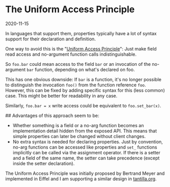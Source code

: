 # The Uniform Access Principle

2020-11-15

In languages that support them, properties typically have a lot of syntax support for their declaration and definition.

One way to avoid this is the "<a href="https://en.wikipedia.org/wiki/Uniform_access_principle">Uniform Access Principle</a>": 
Just make field read access and no-argument function calls indistinguishable.

So `foo.bar` could mean access to the field `bar` or an invocation of the no-argument `bar` function, depending on what's declared on foo.

This has one obvious downside:  If `bar` is a function, it's no longer possible to distinguish the invocation 
`foo()` from the function reference `foo`. However, this can be fixed by adding specific syntax for this (less common) case. 
This might be better for readability in any case.

Similarly, `foo.bar = x` write access could be equivalent to `foo.set_bar(x)`.

## Advantages of this approach seem to be:

- Whether something is a field or a no-arg function becomes an implementation detail hidden from the exposed API.
  This means that simple properties can later be changed without client changes. 
- No extra syntax is needed for declaring properties. Just by convention, no-arg functions can be accessed like properties and `set_` functions 
  implicitly can be called via the assignment operator. If there is a setter and a field of the same name, the setter can take precedence 
  (except inside the setter declaration).

The Uniform Access Principle was initially proposed by Bertrand Meyer and implemented in Eiffel and I am supporting a similar 
design in <a href="http://tantilla.org/">tantilla.org</a>.</p>

